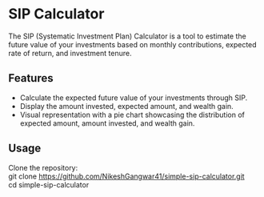 # SIP Calculator

The SIP (Systematic Investment Plan) Calculator is a tool to estimate the future value of your investments based on monthly contributions, expected rate of return, and investment tenure.

## Features

- Calculate the expected future value of your investments through SIP.
- Display the amount invested, expected amount, and wealth gain.
- Visual representation with a pie chart showcasing the distribution of expected amount, amount invested, and wealth gain.

## Usage

Clone the repository:<br>
   git clone https://github.com/NikeshGangwar41/simple-sip-calculator.git<br>
   cd simple-sip-calculator
